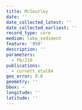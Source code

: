```yaml
---
title: McSourley
date: ''
date_collected_latest: ''
date_collected_earliest: ''
record_type: core
medium: lake_sediment
feature: '950'
description: ''
parameters:
  - Pb/210
publications:
  - cornett_etal84
geo_error: 0.0
geometry: ''
bbox: ~
longitude: ''
latitude: ''
---
```

